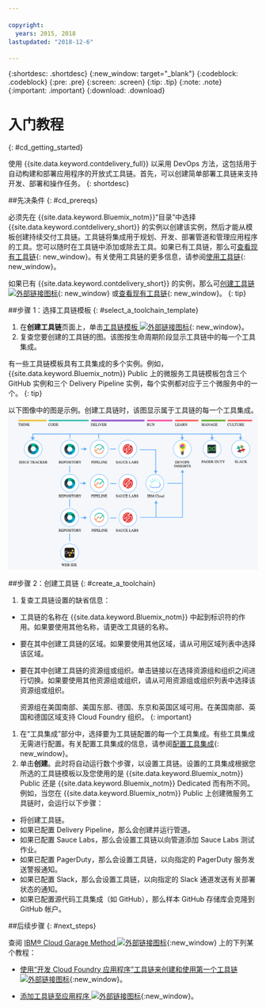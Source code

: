 ```yaml
---

copyright:
  years: 2015, 2018
lastupdated: "2018-12-6"

---
```


{:shortdesc: .shortdesc}
{:new_window: target="_blank"}
{:codeblock: .codeblock}
{:pre: .pre}
{:screen: .screen}
{:tip: .tip}
{:note: .note}
{:important: .important}
{:download: .download}


# 入门教程
{: #cd_getting_started}

使用 {{site.data.keyword.contdelivery_full}} 以采用 DevOps 方法，这包括用于自动构建和部署应用程序的开放式工具链。首先，可以创建简单部署工具链来支持开发、部署和操作任务。
{: shortdesc}

##先决条件
{: #cd_prereqs}

必须先在 {{site.data.keyword.Bluemix_notm}}“目录”中选择 {{site.data.keyword.contdelivery_short}} 的实例以创建该实例，然后才能从模板创建持续交付工具链。工具链将集成用于规划、开发、部署管道和管理应用程序的工具。您可以随时在工具链中添加或除去工具。如果已有工具链，那么可[查看现有工具链](/docs/services/ContinuousDelivery/toolchains_working.html#viewing_a_toolchain){: new_window}。有关使用工具链的更多信息，请参阅[使用工具链](/docs/services/ContinuousDelivery/toolchains_using.html){: new_window}。

如果已有 {{site.data.keyword.contdelivery_short}} 的实例，那么可[创建工具链 ![外部链接图标](../../icons/launch-glyph.svg "外部链接图标")](https://cloud.ibm.com/devops/create){: new_window} 或[查看现有工具链](/docs/services/ContinuousDelivery/toolchains_working.html#viewing_a_toolchain){: new_window}。
{: tip}

##步骤 1：选择工具链模板
{: #select_a_toolchain_template}

1. 在**创建工具链**页面上，单击[工具链模板 ![外部链接图标](../../icons/launch-glyph.svg "外部链接图标")](https://cloud.ibm.com/devops/create){: new_window}。
1. 复查您要创建的工具链的图。该图按生命周期阶段显示工具链中的每一个工具集成。

 有一些工具链模板具有工具集成的多个实例。例如，{{site.data.keyword.Bluemix_notm}} Public 上的微服务工具链模板包含三个 GitHub 实例和三个 Delivery Pipeline 实例，每个实例都对应于三个微服务中的一个。
 {: tip}

 以下图像中的图是示例。创建工具链时，该图显示属于工具链的每一个工具集成。![工具链图](images/toolchain_diagram2.png)
 
##步骤 2：创建工具链 
{: #create_a_toolchain}
 
1. 复查工具链设置的缺省信息：

 * 工具链的名称在 {{site.data.keyword.Bluemix_notm}} 中起到标识符的作用。如果要使用其他名称，请更改工具链的名称。
 * 要在其中创建工具链的区域。如果要使用其他区域，请从可用区域列表中选择该区域。
 * 要在其中创建工具链的资源组或组织。单击链接以在选择资源组和组织之间进行切换。如果要使用其他资源组或组织，请从可用资源组或组织列表中选择该资源组或组织。
 
   资源组在美国南部、美国东部、德国、东京和英国区域可用。在美国南部、英国和德国区域支持 Cloud Foundry 组织。
   {: important}
 
1. 在“工具集成”部分中，选择要为工具链配置的每一个工具集成。有些工具集成无需进行配置。有关配置工具集成的信息，请参阅[配置工具集成](/docs/services/ContinuousDelivery/toolchains_integrations.html){: new_window}。
1. 单击**创建**。此时将自动运行数个步骤，以设置工具链。设置的工具集成根据您所选的工具链模板以及您使用的是 {{site.data.keyword.Bluemix_notm}} Public 还是 {{site.data.keyword.Bluemix_notm}} Dedicated 而有所不同。例如，当您在 {{site.data.keyword.Bluemix_notm}} Public 上创建微服务工具链时，会运行以下步骤：

 * 将创建工具链。
 * 如果已配置 Delivery Pipeline，那么会创建并运行管道。
 * 如果已配置 Sauce Labs，那么会设置工具链以向管道添加 Sauce Labs 测试作业。
 * 如果已配置 PagerDuty，那么会设置工具链，以向指定的 PagerDuty 服务发送警报通知。
 * 如果已配置 Slack，那么会设置工具链，以向指定的 Slack 通道发送有关部署状态的通知。
 * 如果已配置源代码工具集成（如 GitHub），那么样本 GitHub 存储库会克隆到 GitHub 帐户。

##后续步骤
{: #next_steps}

查阅 [IBM&reg; Cloud Garage Method ![外部链接图标](../../icons/launch-glyph.svg "外部链接图标")](https://www.ibm.com/cloud/garage){:new_window} 上的下列某个教程：

  * [使用“开发 Cloud Foundry 应用程序”工具链来创建和使用第一个工具链 ![外部链接图标](../../icons/launch-glyph.svg "外部链接图标")](https://www.ibm.com/cloud/garage/tutorials/introduce-develop-cloud-foundry-app-toolchain){:new_window}。

  * [添加工具链至应用程序 ![外部链接图标](../../icons/launch-glyph.svg "外部链接图标")](https://www.ibm.com/cloud/garage/tutorials/add-a-toolchain-to-an-app?task=2){:new_window}。
